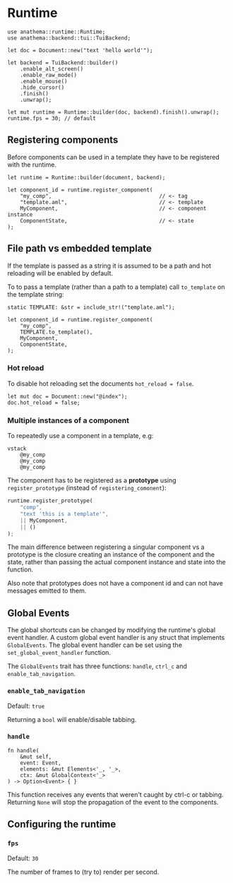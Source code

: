 # Runtime

```rust,ignore
use anathema::runtime::Runtime;
use anathema::backend::tui::TuiBackend;

let doc = Document::new("text 'hello world'");

let backend = TuiBackend::builder()
    .enable_alt_screen()
    .enable_raw_mode()
    .enable_mouse()
    .hide_cursor()
    .finish()
    .unwrap();
    
let mut runtime = Runtime::builder(doc, backend).finish().unwrap();
runtime.fps = 30; // default
```

## Registering components

Before components can be used in a template they have to be registered with the
runtime.

```rust,ignore
let runtime = Runtime::builder(document, backend);

let component_id = runtime.register_component(
    "my_comp",                                  // <- tag
    "template.aml",                             // <- template
    MyComponent,                                // <- component instance
    ComponentState,                             // <- state
);
```

## File path vs embedded template

If the template is passed as a string it is assumed to be a path and
hot reloading will be enabled by default.

To to pass a template (rather than a path to a template) call `to_template` on
the template string:

```rust,ignore
static TEMPLATE: &str = include_str!("template.aml");

let component_id = runtime.register_component(
    "my_comp",
    TEMPLATE.to_template(),
    MyComponent,
    ComponentState,
);
```

### Hot reload

To disable hot reloading set the documents `hot_reload = false`.

```rust,ignore
let mut doc = Document::new("@index");
doc.hot_reload = false;
```

### Multiple instances of a component

To repeatedly use a component in a template, e.g:

```
vstack
    @my_comp
    @my_comp
    @my_comp
```

The component has to be registered as a **prototype** using `register_prototype`
(instead of `registering_comonent`):

```rust
runtime.register_prototype(
    "comp", 
    "text 'this is a template'",
    || MyComponent, 
    || ()
);
```

The main difference between registering a singular component vs a prototype is
the closure creating an instance of the component and the state, rather
than passing the actual component instance and state into the function.

Also note that prototypes does not have a component id and can not have messages
emitted to them.

## Global Events

The global shortcuts can be changed by modifying the runtime's global event handler.
A custom global event handler is any struct that implements `GlobalEvents`.
The global event handler can be set using the `set_global_event_handler` function.

The `GlobalEvents` trait has three functions: `handle`, `ctrl_c` and `enable_tab_navigation`.

### `enable_tab_navigation`

Default: `true`

Returning a `bool` will enable/disable tabbing.

### `handle`

```rust,ignore
fn handle(
    &mut self,
    event: Event,
    elements: &mut Elements<'_, '_>,
    ctx: &mut GlobalContext<'_>
) -> Option<Event> { }
```

This function receives any events that weren't caught by ctrl-c or tabbing. Returning `None` will stop the propagation of the event to the components.

## Configuring the runtime

### `fps`

Default: `30`

The number of frames to (try to) render per second.